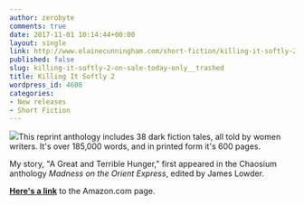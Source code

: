 ```yaml
---
author: zerobyte
comments: true
date: 2017-11-01 10:14:44+00:00
layout: single
link: http://www.elainecunningham.com/short-fiction/killing-it-softly-2-on-sale-today-only__trashed/
published: false
slug: killing-it-softly-2-on-sale-today-only__trashed
title: Killing It Softly 2
wordpress_id: 4608
categories:
- New releases
- Short Fiction
---
```


[![](http://www.elainecunningham.com/wp-content/uploads/2017/11/Killing-It-Softly-2-200x300.jpg)](http://www.elainecunningham.com/wp-content/uploads/2017/11/Killing-It-Softly-2.jpg)This reprint anthology includes 38 dark fiction tales, all told by women writers. It's over 185,000 words, and in printed form it's 600 pages.

My story, "A Great and Terrible Hunger," first appeared in the Chaosium anthology _Madness on the Orient Express_, edited by James Lowder.

[**Here's a link**](https://www.amazon.com/Killing-Softly-Digital-Fiction-Anthology-ebook/dp/B076Z44WR7/ref=pd_rhf_se_p_img_1?_encoding=UTF8&psc=1&refRID=RTYPAXWATXTY58ZQAZW5) to the Amazon.com page.
